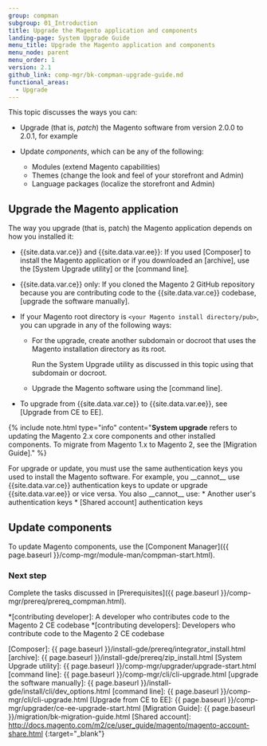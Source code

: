 ```yaml
---
group: compman
subgroup: 01_Introduction
title: Upgrade the Magento application and components
landing-page: System Upgrade Guide
menu_title: Upgrade the Magento application and components
menu_node: parent
menu_order: 1
version: 2.1
github_link: comp-mgr/bk-compman-upgrade-guide.md
functional_areas:
  - Upgrade
---
```


This topic discusses the ways you can:

*	Upgrade (that is, *patch*) the Magento software from version 2.0.0 to 2.0.1, for example
*	Update *components*, which can be any of the following:

	*	Modules (extend Magento capabilities)
	*	Themes (change the look and feel of your storefront and Admin)
	*	Language packages (localize the storefront and Admin)

## Upgrade the Magento application

The way you upgrade (that is, patch) the Magento application depends on how you installed it:

*	{{site.data.var.ce}} and {{site.data.var.ee}}: If you used [Composer] to install the Magento application or if you downloaded an [archive], use the [System Upgrade utility] or the [command line].
*	{{site.data.var.ce}} only: If you cloned the Magento 2 GitHub repository because you are contributing code to the {{site.data.var.ce}} codebase, [upgrade the software manually].

*	If your Magento root directory is `<your Magento install directory/pub>`, you can upgrade in any of the following ways:

	*	For the upgrade, create another subdomain or docroot that uses the Magento installation directory as its root.

		Run the System Upgrade utility as discussed in this topic using that subdomain or docroot.
	*	Upgrade the Magento software using the [command line].
*	To upgrade from {{site.data.var.ce}} to {{site.data.var.ee}}, see [Upgrade from CE to EE].

{%
include note.html
type="info"
content="__System upgrade__ refers to updating the Magento 2.x core components and other installed components. To migrate from Magento 1.x to Magento 2, see the [Migration Guide]."
%}

<div class="bs-callout bs-callout-warning" id="warning" markdown="1">
For upgrade or update, you must use the same authentication keys you used to install the Magento software. For example, you __cannot__ use {{site.data.var.ce}} authentication keys to update or upgrade {{site.data.var.ee}} or vice versa. You also __cannot__ use:
* Another user's authentication keys
* [Shared account] authentication keys
</div>



## Update components

To update Magento components, use the [Component Manager]({{ page.baseurl }}/comp-mgr/module-man/compman-start.html).


### Next step

Complete the tasks discussed in [Prerequisites]({{ page.baseurl }}/comp-mgr/prereq/prereq_compman.html).



<!-- ABBREVIATIONS -->

*[contributing developer]: A developer who contributes code to the Magento 2 CE codebase
*[contributing developers]: Developers who contribute code to the Magento 2 CE codebase


[Composer]: {{ page.baseurl }}/install-gde/prereq/integrator_install.html
[archive]: {{ page.baseurl }}/install-gde/prereq/zip_install.html
[System Upgrade utility]: {{ page.baseurl }}/comp-mgr/upgrader/upgrade-start.html
[command line]: {{ page.baseurl }}/comp-mgr/cli/cli-upgrade.html
[upgrade the software manually]: {{ page.baseurl }}/install-gde/install/cli/dev_options.html
[command line]: {{ page.baseurl }}/comp-mgr/cli/cli-upgrade.html
[Upgrade from CE to EE]: {{ page.baseurl }}/comp-mgr/upgrader/ce-ee-upgrade-start.html
[Migration Guide]: {{ page.baseurl }}/migration/bk-migration-guide.html
[Shared account]: http://docs.magento.com/m2/ce/user_guide/magento/magento-account-share.html
{:target="_blank"}
